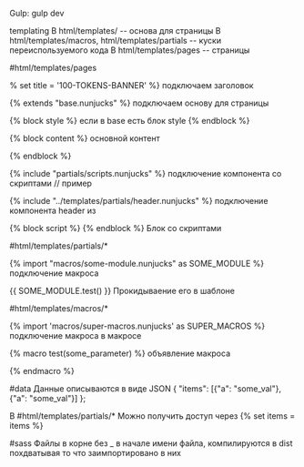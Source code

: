 Gulp:
gulp dev

templating
В html/templates/ -- основа для страницы
В html/templates/macros, html/templates/partials -- куски переиспользуемого кода
В html/templates/pages -- страницы

#html/templates/pages

% set title = '100-TOKENS-BANNER' %}  подключаем заголовок

{% extends "base.nunjucks" %}  подключаем основу для страницы

{% block style %}              если в base есть блок style
    <!-- <link rel="stylesheet" href="./css/redesign.css">
    <link rel="stylesheet" href="./../../../dist/css/new-gateway.css">
    <link rel="stylesheet" href="./css/present-tokens-component.css"> -->
{% endblock %}

{% block content %}  основной контент

{% endblock %}

{% include "partials/scripts.nunjucks" %} подключение компонента со скриптами // пример

{% include "../templates/partials/header.nunjucks" %} подключение компонента header из 

{% block script %} {% endblock %} Блок со скриптами

#html/templates/partials/*

{% import "macros/some-module.nunjucks" as SOME_MODULE %} подключение макроса

{{ SOME_MODULE.test() }} Прокидываение его в шаблоне

#html/templates/macros/*

{% import 'macros/super-macros.nunjucks' as SUPER_MACROS %} подключение макроса в макросе

{% macro test(some_parameter) %}  объявление макроса

{% endmacro %}

#data
Данные описываются в виде JSON { "items": [{"a": "some_val"}, {"a": "some_val"}] };

В #html/templates/partials/* Можно получить доступ через {% set items = items %}

#sass
Файлы в корне без _ в начале имени файла, компилируются в dist похдватывая то что заимпортировано в них